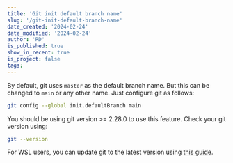 ```yaml
---
title: 'Git init default branch name'
slug: '/git-init-default-branch-name'
date_created: '2024-02-24'
date_modified: '2024-02-24'
author: 'RD'
is_published: true
show_in_recent: true
is_project: false
tags: 
---
```


By default, git uses `master` as the default branch name.
But this can be changed to `main` or any other name.
Just configure git as follows:

```bash
git config --global init.defaultBranch main
```

You should be using git version >= 2.28.0 to use this feature.
Check your git version using:

```bash
git --version
```

For WSL users, you can update git to the latest version using [this guide](/update-git-in-wsl2-ubuntu).